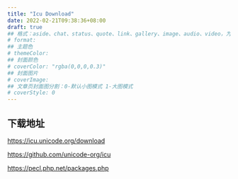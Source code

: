 ```yaml
---
title: "Icu Download"
date: 2022-02-21T09:38:36+08:00
draft: true
## 格式：aside、chat、status、quote、link、gallery、image、audio、video，为空则代表标准格式
# format: 
## 主题色
# themeColor: 
## 封面颜色
# coverColor: "rgba(0,0,0,0.3)"
## 封面图片
# coverImage: 
## 文章页封面图分割：0-默认小图模式 1-大图模式
# coverStyle: 0
---
```




## 下载地址



https://icu.unicode.org/download



https://github.com/unicode-org/icu



https://pecl.php.net/packages.php

